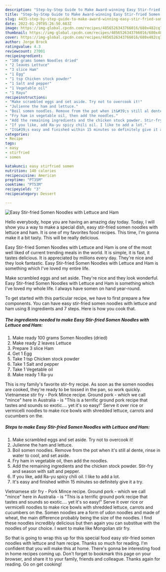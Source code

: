 ```yaml
---
description: "Step-by-Step Guide to Make Award-winning Easy Stir-fried Somen Noodles with Lettuce and Ham"
title: "Step-by-Step Guide to Make Award-winning Easy Stir-fried Somen Noodles with Lettuce and Ham"
slug: 4435-step-by-step-guide-to-make-award-winning-easy-stir-fried-somen-noodles-with-lettuce-and-ham
date: 2022-01-29T05:26:50.683Z
image: https://img-global.cpcdn.com/recipes/4856526343766016/680x482cq70/easy-stir-fried-somen-noodles-with-lettuce-and-ham-recipe-main-photo.jpg
thumbnail: https://img-global.cpcdn.com/recipes/4856526343766016/680x482cq70/easy-stir-fried-somen-noodles-with-lettuce-and-ham-recipe-main-photo.jpg
cover: https://img-global.cpcdn.com/recipes/4856526343766016/680x482cq70/easy-stir-fried-somen-noodles-with-lettuce-and-ham-recipe-main-photo.jpg
author: Jorge Brock
ratingvalue: 4.3
reviewcount: 27001
recipeingredient:
- "100 grams Somen Noodles dried"
- "2 leaves Lettuce"
- "3 slice Ham"
- "1 Egg"
- "1 tsp Chicken stock powder"
- "1 Salt and pepper"
- "1 Vegetable oil"
- "1 Rayu"
recipeinstructions:
- "Make scrambled eggs and set aside. Try not to overcook it!"
- "Julienne the ham and lettuce."
- "Boil somen noodles. Remove from the pot when it&#39;s still al dente, rinse in water to cool, and set aside."
- "Fry ham in vegetable oil, then add the noodles."
- "Add the remaining ingredients and the chicken stock powder. Stir-fry and season with salt and pepper."
- "If you like, add Ra-yu spicy chili oil. I like to add a lot."
- "It&#39;s easy and finished within 15 minutes so definitely give it a try."
categories:
- Recipe
tags:
- easy
- stirfried
- somen

katakunci: easy stirfried somen 
nutrition: 140 calories
recipecuisine: American
preptime: "PT35M"
cooktime: "PT53M"
recipeyield: "3"
recipecategory: Dessert

---
```



![Easy Stir-fried Somen Noodles with Lettuce and Ham](https://img-global.cpcdn.com/recipes/4856526343766016/680x482cq70/easy-stir-fried-somen-noodles-with-lettuce-and-ham-recipe-main-photo.jpg)

Hello everybody, hope you are having an amazing day today. Today, I will show you a way to make a special dish, easy stir-fried somen noodles with lettuce and ham. It is one of my favorites food recipes. This time, I'm gonna make it a bit tasty. This will be really delicious.

Easy Stir-fried Somen Noodles with Lettuce and Ham is one of the most well liked of current trending meals in the world. It is simple, it is fast, it tastes delicious. It is appreciated by millions every day. They're nice and they look fantastic. Easy Stir-fried Somen Noodles with Lettuce and Ham is something which I've loved my entire life.

Make scrambled eggs and set aside. They&#39;re nice and they look wonderful. Easy Stir-fried Somen Noodles with Lettuce and Ham is something which I&#39;ve loved my whole life. I always have somen on hand year-round.


To get started with this particular recipe, we have to first prepare a few components. You can have easy stir-fried somen noodles with lettuce and ham using 8 ingredients and 7 steps. Here is how you cook that.

<!--inarticleads1-->

##### The ingredients needed to make Easy Stir-fried Somen Noodles with Lettuce and Ham:

1. Make ready 100 grams Somen Noodles (dried)
1. Make ready 2 leaves Lettuce
1. Prepare 3 slice Ham
1. Get 1 Egg
1. Take 1 tsp Chicken stock powder
1. Take 1 Salt and pepper
1. Take 1 Vegetable oil
1. Make ready 1 Ra-yu


This is my family&#39;s favorite stir-fry recipe. As soon as the somen noodles are cooked, they&#39;re ready to be tossed in the pan, so work quickly. Vietnamese stir fry - Pork Mince recipe. Ground pork - which we call &#34;mince&#34; here in Australia - is &#34;This is a terrific ground pork recipe that tastes and sounds so exotic…. yet it&#39;s so easy!&#34; Serve it over rice or vermicelli noodles to make rice bowls with shredded lettuce, carrots and cucumbers on the. 

<!--inarticleads2-->

##### Steps to make Easy Stir-fried Somen Noodles with Lettuce and Ham:

1. Make scrambled eggs and set aside. Try not to overcook it!
1. Julienne the ham and lettuce.
1. Boil somen noodles. Remove from the pot when it&#39;s still al dente, rinse in water to cool, and set aside.
1. Fry ham in vegetable oil, then add the noodles.
1. Add the remaining ingredients and the chicken stock powder. Stir-fry and season with salt and pepper.
1. If you like, add Ra-yu spicy chili oil. I like to add a lot.
1. It&#39;s easy and finished within 15 minutes so definitely give it a try.


Vietnamese stir fry - Pork Mince recipe. Ground pork - which we call &#34;mince&#34; here in Australia - is &#34;This is a terrific ground pork recipe that tastes and sounds so exotic…. yet it&#39;s so easy!&#34; Serve it over rice or vermicelli noodles to make rice bowls with shredded lettuce, carrots and cucumbers on the. Somen noodles are a form of udon noodles and made of wheat, the main difference probably being the size of the noodles. I find these noodles incredibly delicious but then again you can substitue with the noodles of your choice. I want to make like Mongolian stir fry. 

So that is going to wrap this up for this special food easy stir-fried somen noodles with lettuce and ham recipe. Thanks so much for reading. I'm confident that you will make this at home. There's gonna be interesting food in home recipes coming up. Don't forget to bookmark this page on your browser, and share it to your family, friends and colleague. Thanks again for reading. Go on get cooking!
